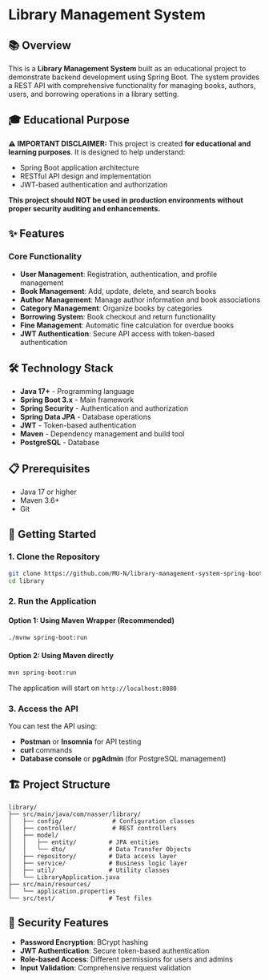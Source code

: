 # Library Management System

## 📚 Overview

This is a **Library Management System** built as an educational project to demonstrate backend development using Spring Boot. The system provides a REST API with comprehensive functionality for managing books, authors, users, and borrowing operations in a library setting.

## 🎓 Educational Purpose

**⚠️ IMPORTANT DISCLAIMER:**
This project is created **for educational and learning purposes**. It is designed to help understand:
- Spring Boot application architecture
- RESTful API design and implementation
- JWT-based authentication and authorization

**This project should NOT be used in production environments without proper security auditing and enhancements.**

## ✨ Features

### Core Functionality
- **User Management**: Registration, authentication, and profile management
- **Book Management**: Add, update, delete, and search books
- **Author Management**: Manage author information and book associations
- **Category Management**: Organize books by categories
- **Borrowing System**: Book checkout and return functionality
- **Fine Management**: Automatic fine calculation for overdue books
- **JWT Authentication**: Secure API access with token-based authentication


## 🛠️ Technology Stack

- **Java 17+** - Programming language
- **Spring Boot 3.x** - Main framework
- **Spring Security** - Authentication and authorization
- **Spring Data JPA** - Database operations
- **JWT** - Token-based authentication
- **Maven** - Dependency management and build tool
- **PostgreSQL** - Database

## 📋 Prerequisites

- Java 17 or higher
- Maven 3.6+
- Git

## 🚀 Getting Started

### 1. Clone the Repository
```bash
git clone https://github.com/MU-N/library-management-system-spring-boot
cd library
```

### 2. Run the Application

#### Option 1: Using Maven Wrapper (Recommended)
```bash
./mvnw spring-boot:run
```

#### Option 2: Using Maven directly
```bash
mvn spring-boot:run
```

The application will start on `http://localhost:8080`

### 3. Access the API
You can test the API using:
- **Postman** or **Insomnia** for API testing
- **curl** commands
- **Database console** or **pgAdmin** (for PostgreSQL management)


## 🏗️ Project Structure

```
library/
├── src/main/java/com/nasser/library/
│   ├── config/              # Configuration classes
│   ├── controller/          # REST controllers
│   ├── model/
│   │   ├── entity/         # JPA entities
│   │   └── dto/            # Data Transfer Objects
│   ├── repository/         # Data access layer
│   ├── service/            # Business logic layer
│   ├── util/               # Utility classes
│   └── LibraryApplication.java
├── src/main/resources/
│   └── application.properties
└── src/test/               # Test files
```

## 🔐 Security Features

- **Password Encryption**: BCrypt hashing
- **JWT Authentication**: Secure token-based authentication
- **Role-based Access**: Different permissions for users and admins
- **Input Validation**: Comprehensive request validation

